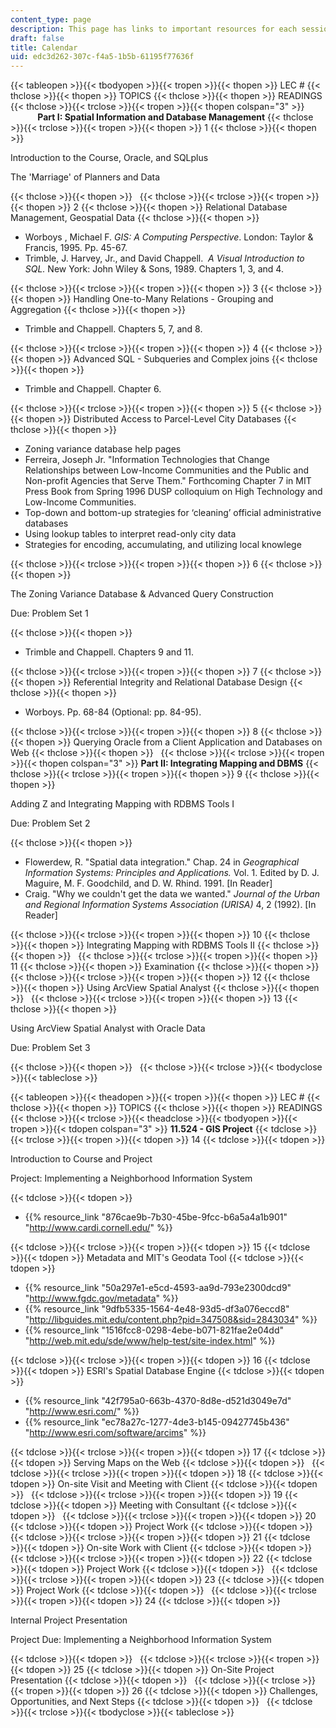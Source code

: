 ```yaml
---
content_type: page
description: This page has links to important resources for each session of the course.
draft: false
title: Calendar
uid: edc3d262-307c-f4a5-1b5b-61195f77636f
---
```

{{< tableopen >}}{{< tbodyopen >}}{{< tropen >}}{{< thopen >}}
LEC #
{{< thclose >}}{{< thopen >}}
TOPICS
{{< thclose >}}{{< thopen >}}
READINGS
{{< thclose >}}{{< trclose >}}{{< tropen >}}{{< thopen colspan="3" >}}
           **Part I: Spatial Information and Database Management**
{{< thclose >}}{{< trclose >}}{{< tropen >}}{{< thopen >}}
1
{{< thclose >}}{{< thopen >}}

Introduction to the Course, Oracle, and SQLplus

The 'Marriage' of Planners and Data

{{< thclose >}}{{< thopen >}}
 
{{< thclose >}}{{< trclose >}}{{< tropen >}}{{< thopen >}}
2
{{< thclose >}}{{< thopen >}}
Relational Database Management, Geospatial Data
{{< thclose >}}{{< thopen >}}

- Worboys , Michael F. *GIS: A Computing Perspective*. London: Taylor & Francis, 1995. Pp. 45-67.
- Trimble, J. Harvey, Jr., and David Chappell.  *A Visual Introduction to SQL.* New York: John Wiley & Sons, 1989. Chapters 1, 3, and 4.

{{< thclose >}}{{< trclose >}}{{< tropen >}}{{< thopen >}}
3
{{< thclose >}}{{< thopen >}}
Handling One-to-Many Relations - Grouping and Aggregation
{{< thclose >}}{{< thopen >}}

- Trimble and Chappell. Chapters 5, 7, and 8.

{{< thclose >}}{{< trclose >}}{{< tropen >}}{{< thopen >}}
4
{{< thclose >}}{{< thopen >}}
Advanced SQL - Subqueries and Complex joins
{{< thclose >}}{{< thopen >}}

- Trimble and Chappell. Chapter 6.

{{< thclose >}}{{< trclose >}}{{< tropen >}}{{< thopen >}}
5
{{< thclose >}}{{< thopen >}}
Distributed Access to Parcel-Level City Databases
{{< thclose >}}{{< thopen >}}

- Zoning variance database help pages
- Ferreira, Joseph Jr. "Information Technologies that Change Relationships between Low-Income Communities and the Public and Non-profit Agencies that Serve Them." Forthcoming Chapter 7 in MIT Press Book from Spring 1996 DUSP colloquium on High Technology and Low-Income Communities.
- Top-down and bottom-up strategies for ‘cleaning’ official administrative databases
- Using lookup tables to interpret read-only city data
- Strategies for encoding, accumulating, and utilizing local knowlege

{{< thclose >}}{{< trclose >}}{{< tropen >}}{{< thopen >}}
6
{{< thclose >}}{{< thopen >}}

The Zoning Variance Database & Advanced Query Construction

Due: Problem Set 1

{{< thclose >}}{{< thopen >}}

- Trimble and Chappell. Chapters 9 and 11.

{{< thclose >}}{{< trclose >}}{{< tropen >}}{{< thopen >}}
7
{{< thclose >}}{{< thopen >}}
Referential Integrity and Relational Database Design
{{< thclose >}}{{< thopen >}}

- Worboys. Pp. 68-84 (Optional: pp. 84-95).

{{< thclose >}}{{< trclose >}}{{< tropen >}}{{< thopen >}}
8
{{< thclose >}}{{< thopen >}}
Querying Oracle from a Client Application and Databases on Web
{{< thclose >}}{{< thopen >}}
 
{{< thclose >}}{{< trclose >}}{{< tropen >}}{{< thopen colspan="3" >}}
**Part II: Integrating Mapping and DBMS**
{{< thclose >}}{{< trclose >}}{{< tropen >}}{{< thopen >}}
9
{{< thclose >}}{{< thopen >}}

Adding Z and Integrating Mapping with RDBMS Tools I

Due: Problem Set 2

{{< thclose >}}{{< thopen >}}

- Flowerdew, R. "Spatial data integration." Chap. 24 in *Geographical Information Systems: Principles and Applications.* Vol. 1. Edited by D. J. Maguire, M. F. Goodchild, and D. W. Rhind. 1991. \[In Reader\]
- Craig. "Why we couldn't get the data we wanted." *Journal of the Urban and Regional Information Systems Association (URISA)* 4, 2 (1992). \[In Reader\]

{{< thclose >}}{{< trclose >}}{{< tropen >}}{{< thopen >}}
10
{{< thclose >}}{{< thopen >}}
Integrating Mapping with RDBMS Tools II
{{< thclose >}}{{< thopen >}}
 
{{< thclose >}}{{< trclose >}}{{< tropen >}}{{< thopen >}}
11
{{< thclose >}}{{< thopen >}}
Examination
{{< thclose >}}{{< thopen >}}
 
{{< thclose >}}{{< trclose >}}{{< tropen >}}{{< thopen >}}
12
{{< thclose >}}{{< thopen >}}
Using ArcView Spatial Analyst
{{< thclose >}}{{< thopen >}}
 
{{< thclose >}}{{< trclose >}}{{< tropen >}}{{< thopen >}}
13
{{< thclose >}}{{< thopen >}}

Using ArcView Spatial Analyst with Oracle Data

Due: Problem Set 3

{{< thclose >}}{{< thopen >}}
 
{{< thclose >}}{{< trclose >}}{{< tbodyclose >}}{{< tableclose >}}

{{< tableopen >}}{{< theadopen >}}{{< tropen >}}{{< thopen >}}
LEC #
{{< thclose >}}{{< thopen >}}
TOPICS
{{< thclose >}}{{< thopen >}}
READINGS
{{< thclose >}}{{< trclose >}}{{< theadclose >}}{{< tbodyopen >}}{{< tropen >}}{{< tdopen colspan="3" >}}
**11.524 - GIS Project**
{{< tdclose >}}{{< trclose >}}{{< tropen >}}{{< tdopen >}}
14
{{< tdclose >}}{{< tdopen >}}

Introduction to Course and Project

Project: Implementing a Neighborhood Information System

{{< tdclose >}}{{< tdopen >}}

- {{% resource_link "876cae9b-7b30-45be-9fcc-b6a5a4a1b901" "http://www.cardi.cornell.edu/" %}} 

{{< tdclose >}}{{< trclose >}}{{< tropen >}}{{< tdopen >}}
15
{{< tdclose >}}{{< tdopen >}}
Metadata and MIT's Geodata Tool
{{< tdclose >}}{{< tdopen >}}

- {{% resource_link "50a297e1-e5cd-4593-aa9d-793e2300dcd9" "http://www.fgdc.gov/metadata" %}} 
- {{% resource_link "9dfb5335-1564-4e48-93d5-df3a076eccd8" "http://libguides.mit.edu/content.php?pid=347508&sid=2843034" %}}
- {{% resource_link "1516fcc8-0298-4ebe-b071-821fae2e04dd" "http://web.mit.edu/sde/www/help-test/site-index.html" %}}

{{< tdclose >}}{{< trclose >}}{{< tropen >}}{{< tdopen >}}
16
{{< tdclose >}}{{< tdopen >}}
ESRI's Spatial Database Engine
{{< tdclose >}}{{< tdopen >}}

- {{% resource_link "42f795a0-663b-4370-8d8e-d521d3049e7d" "http://www.esri.com/" %}} 
- {{% resource_link "ec78a27c-1277-4de3-b145-09427745b436" "http://www.esri.com/software/arcims" %}} 

{{< tdclose >}}{{< trclose >}}{{< tropen >}}{{< tdopen >}}
17
{{< tdclose >}}{{< tdopen >}}
Serving Maps on the Web
{{< tdclose >}}{{< tdopen >}}
 
{{< tdclose >}}{{< trclose >}}{{< tropen >}}{{< tdopen >}}
18
{{< tdclose >}}{{< tdopen >}}
On-site Visit and Meeting with Client
{{< tdclose >}}{{< tdopen >}}
 
{{< tdclose >}}{{< trclose >}}{{< tropen >}}{{< tdopen >}}
19
{{< tdclose >}}{{< tdopen >}}
Meeting with Consultant
{{< tdclose >}}{{< tdopen >}}
 
{{< tdclose >}}{{< trclose >}}{{< tropen >}}{{< tdopen >}}
20
{{< tdclose >}}{{< tdopen >}}
Project Work
{{< tdclose >}}{{< tdopen >}}
 
{{< tdclose >}}{{< trclose >}}{{< tropen >}}{{< tdopen >}}
21
{{< tdclose >}}{{< tdopen >}}
On-site Work with Client
{{< tdclose >}}{{< tdopen >}}
 
{{< tdclose >}}{{< trclose >}}{{< tropen >}}{{< tdopen >}}
22
{{< tdclose >}}{{< tdopen >}}
Project Work
{{< tdclose >}}{{< tdopen >}}
 
{{< tdclose >}}{{< trclose >}}{{< tropen >}}{{< tdopen >}}
23
{{< tdclose >}}{{< tdopen >}}
Project Work
{{< tdclose >}}{{< tdopen >}}
 
{{< tdclose >}}{{< trclose >}}{{< tropen >}}{{< tdopen >}}
24
{{< tdclose >}}{{< tdopen >}}

Internal Project Presentation

Project Due: Implementing a Neighborhood Information System

{{< tdclose >}}{{< tdopen >}}
 
{{< tdclose >}}{{< trclose >}}{{< tropen >}}{{< tdopen >}}
25
{{< tdclose >}}{{< tdopen >}}
On-Site Project Presentation
{{< tdclose >}}{{< tdopen >}}
 
{{< tdclose >}}{{< trclose >}}{{< tropen >}}{{< tdopen >}}
26
{{< tdclose >}}{{< tdopen >}}
Challenges, Opportunities, and Next Steps
{{< tdclose >}}{{< tdopen >}}
 
{{< tdclose >}}{{< trclose >}}{{< tbodyclose >}}{{< tableclose >}}